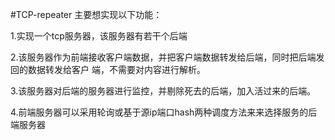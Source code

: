 #TCP-repeater
主要想实现以下功能：

1.实现一个tcp服务器，该服务器有若干个后端

2.该服务器作为前端接收客户端数据，并把客户端数据转发给后端，同时把后端发回的数据转发给客户  端，不需要对内容进行解析。

3.该服务器对后端的服务器进行监控，并剔除死去的后端，加入活过来的后端。

4.前端服务器可以采用轮询或基于源ip端口hash两种调度方法来来选择服务的后端服务器
